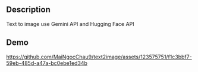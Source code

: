 ## Description
Text to image use Gemini API and Hugging Face API
## Demo
https://github.com/MaiNgocChau9/text2image/assets/123575751/f1c3bbf7-59eb-485d-a47a-bc0ebe1ed34b
